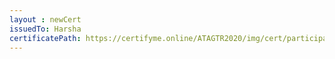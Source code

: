 ```yaml
--- 
layout : newCert 
issuedTo: Harsha 
certificatePath: https://certifyme.online/ATAGTR2020/img/cert/participant/Harsha_9aa27.png
--- 
```

